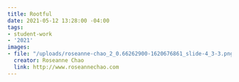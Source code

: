 ```yaml
---
title: Rootful
date: 2021-05-12 13:28:00 -04:00
tags:
- student-work
- '2021'
images:
- file: "/uploads/roseanne-chao_2_0.66262900-1620676861_slide-4_3-3.png"
  creator: Roseanne Chao
  link: http://www.roseannechao.com
---
```


